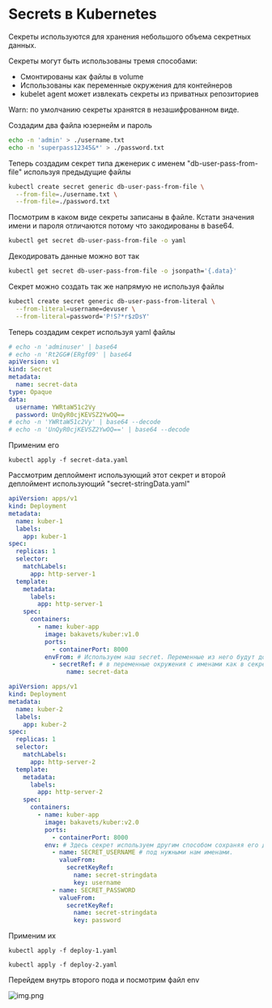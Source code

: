 # Secrets в Kubernetes

Секреты используются для хранения небольшого объема секретных данных.

Секреты могут быть использованы тремя способами:

- Смонтированы как файлы в volume
- Использованы как переменные окружения для контейнеров
- kubelet agent может извлекать секреты из приватных репозиториев

Warn: по умолчанию секреты хранятся в незашифрованном виде.

Создадим два файла юзернейм и пароль

```bash
echo -n 'admin' > ./username.txt
echo -n 'superpass12345&*' > ./password.txt
```

Теперь создадим секрет типа дженерик с именем "db-user-pass-from-file" используя предыдущие файлы

```bash
kubectl create secret generic db-user-pass-from-file \
  --from-file=./username.txt \
  --from-file=./password.txt
```

Посмотрим в каком виде секреты записаны в файле. Кстати значения имени и пароля отличаются потому что закодированы в
base64.

```bash
kubectl get secret db-user-pass-from-file -o yaml
```

Декодировать данные можно вот так

```bash
kubectl get secret db-user-pass-from-file -o jsonpath='{.data}'
```

Секрет можно создать так же напрямую не используя файлы

```bash
kubectl create secret generic db-user-pass-from-literal \
  --from-literal=username=devuser \
  --from-literal=password='P!S?*r$zDsY'
```

Теперь создадим секрет используя yaml файлы

```yaml
# echo -n 'adminuser' | base64
# echo -n 'Rt2GG#(ERgf09' | base64
apiVersion: v1
kind: Secret
metadata:
  name: secret-data
type: Opaque
data:
  username: YWRtaW51c2Vy
  password: UnQyR0cjKEVSZ2YwOQ==
# echo -n 'YWRtaW51c2Vy' | base64 --decode
# echo -n 'UnQyR0cjKEVSZ2YwOQ==' | base64 --decode
```

Применим его

    kubectl apply -f secret-data.yaml

Рассмотрим деплоймент использующий этот секрет и второй деплоймент использующий "secret-stringData.yaml"

```yaml
apiVersion: apps/v1
kind: Deployment
metadata:
  name: kuber-1
  labels:
    app: kuber-1
spec:
  replicas: 1
  selector:
    matchLabels:
      app: http-server-1
  template:
    metadata:
      labels:
        app: http-server-1
    spec:
      containers:
        - name: kuber-app
          image: bakavets/kuber:v1.0
          ports:
            - containerPort: 8000
          envFrom: # Используем наш secret. Переменные из него будут добавлены 
            - secretRef: # в переменные окружения с именами как в секрете.
                name: secret-data
```

```yaml
apiVersion: apps/v1
kind: Deployment
metadata:
  name: kuber-2
  labels:
    app: kuber-2
spec:
  replicas: 1
  selector:
    matchLabels:
      app: http-server-2
  template:
    metadata:
      labels:
        app: http-server-2
    spec:
      containers:
        - name: kuber-app
          image: bakavets/kuber:v2.0
          ports:
            - containerPort: 8000
          env: # Здесь секрет используем другим способом сохраняя его данные 
            - name: SECRET_USERNAME # под нужными нам именами.
              valueFrom:
                secretKeyRef:
                  name: secret-stringdata
                  key: username
            - name: SECRET_PASSWORD
              valueFrom:
                secretKeyRef:
                  name: secret-stringdata
                  key: password
```

Применим их

    kubectl apply -f deploy-1.yaml

    kubectl apply -f deploy-2.yaml

Перейдем внутрь второго пода и посмотрим файл env 

![img.png](img.png)

